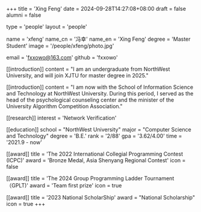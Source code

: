 +++
title = 'Xing Feng'
date = 2024-09-28T14:27:08+08:00
draft = false
alumni = false

type = 'people'
layout = 'people'

name = 'xfeng'
name_cn = '冯幸'
name_en = 'Xing Feng'
degree = 'Master Student'
image = '/people/xfeng/photo.jpg'

email = 'fxxowo@163.com'
github = 'fxxowo'

[[introduction]]
  content = "I am an undergraduate from NorthWest University, and will join XJTU for master degree in 2025."

[[introduction]]
  content = "I am now with the School of Information Science and Technology at NorthWest University. During this period, I served as the head of the psychological counseling center and the minister of the University Algorithm Competition Association." 

[[research]]
  interest = 'Network Verification' 

[[education]]
  school = "NorthWest University"
  major = "Computer Science and Technology"
  degree = 'B.E.'
  rank = '2/88'
  gpa = '3.62/4.00'
  time = '2021.9 - now' 

[[award]]
  title = 'The 2022 International Collegial Programming Contest (ICPC)'
  award = 'Bronze Medal, Asia Shenyang Regional Contest' 
  icon = false

[[award]]
  title = 'The 2024 Group Programming Ladder Tournament（GPLT)'
  award = 'Team first prize'
  icon = true

[[award]]
  title = '2023 National ScholarShip'
  award = "National Scholarship"
  icon = true
+++









